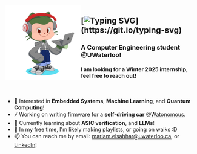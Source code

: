 
 <img  alt="Octocat logo" src="/octocat.png" width ="200" align="left"> 
 
 ## [![Typing SVG](https://readme-typing-svg.demolab.com?font=Fira+Code&pause=2000&color=07AF00&multiline=true&random=false&width=435&lines=I'm+Mariam+ElSahhar!)](https://git.io/typing-svg)
 
### A Computer Engineering student @UWaterloo!
#### I am looking for a Winter 2025 internship, feel free to reach out!

<br>

- 🔭 Interested in __Embedded Systems__, __Machine Learning__, and __Quantum Computing__!
- ⚡ Working on writing firmware for a __self-driving car__ [@Watonomous](https://github.com/WATonomous).
- 🌱 Currently learning about __ASIC verification__, and __LLMs__!
- 👯 In my free time, I'm likely making playlists, or going on walks :D
- 📫 You can reach me by email: mariam.elsahhar@uwaterloo.ca, or [LinkedIn](https://www.linkedin.com/in/mariamelsahhar/)!

<!--- (![Mariam's GitHub stats](https://github-readme-stats.vercel.app/api?username=mariamelsahharr&show_icons=true&theme=transparent)) -->


